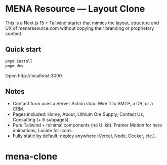 # MENA Resource — Layout Clone

This is a Next.js 15 + Tailwind starter that mimics the layout, structure and UX of menaresource.com without copying their branding or proprietary content.

## Quick start

```bash
pnpm install
pnpm dev
```

Open http://localhost:3000

## Notes

- Contact form uses a Server Action stub. Wire it to SMTP, a DB, or a CRM.
- Pages included: Home, About, Lithium Ore Supply, Contact Us, Consulting (+ 6 subpages).
- Pure Tailwind + minimal components (no UI kit). Framer Motion for hero animations, Lucide for icons.
- Fully static by default; deploy anywhere (Vercel, Node, Docker, etc.).
# mena-clone
